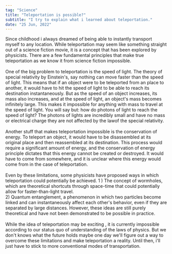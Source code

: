 ```yaml
---
tag: "Science"
title: "Teleportation is possible?"
subtitle: "I try to explain what i learned about teleportation."
date: "25 Jun, 2022"
---
```


Since childhood i always dreamed of being able to instantly transport myself to any location.  While teleportation may seem like something straight out of a science fiction movie, it is a concept that has been explored by physicists. There are a few fundamental principles that make true teleportation as we know it from science fiction impossible.
<br><br>
One of the big problem to teleportation is the speed of light. The theory of special relativity by Einstein's, say nothing can move faster than the speed of light. This means that if an object were to be teleported from an place to another, it would have to hit the speed of light to be able to reach its destination instantaneously. But as the speed of an object increases, its mass also increases, and at the speed of light, an object's mass becomes infinitely large. This makes it impossible for anything with mass to travel at the speed of light. You will say but: how do photons of light to reach the speed of light?
The photons of lights are incredibly small and have no mass or electrical charge they are not affected by the lawof the special relativity.
<br><br>
Another stuff that makes teleportation impossible is the conservation of energy. To teleport an object, it would have to be disassembled at its original place and then reassembled at its destination. This process would require a significant amount of energy, and the conservation of energy principle dictates that this energy cannot be created or destroyed. It would have to come from somewhere, and it is unclear where this energy would come from in the case of teleportation.
<br><br>
Even by these limitations, some physicists have proposed ways in which teleportation could potentially be achieved. 
1 ) The concept of wormholes, which are theoretical shortcuts through space-time that could potentially allow for faster-than-light travel.
<br>
2) Quantum entanglement, a phenomenon in which two particles become linked and can instantaneously affect each other's behavior, even if they are separated by large distances. However, these ideas are still purely theoretical and have not been demonstrated to be possible in practice.
<br><br>
While the idea of teleportation may be exciting , it is currently impossible according to our status quo of understanding of the laws of physics. But we don't knows what the future holds maybe one day we'll figure out a way to overcome these limitations and make teleportation a reality. Until then, i'll just have to stick to more conventional modes of transportation.
